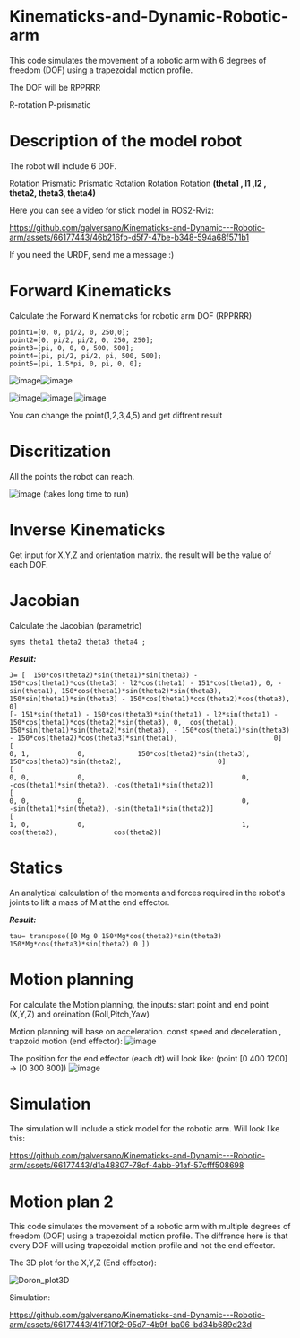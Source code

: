 # Kinematicks-and-Dynamic-Robotic-arm
This code simulates the movement of a robotic arm with 6 degrees of freedom (DOF) using a trapezoidal motion profile.

The DOF will be RPPRRR

R-rotation
P-prismatic

# Description of the model robot
The robot will include 6 DOF.

Rotation Prismatic Prismatic Rotation Rotation Rotation
**(theta1 , l1 ,l2 , theta2, theta3, theta4)**

Here you can see a video for stick model in ROS2-Rviz:



https://github.com/galversano/Kinematicks-and-Dynamic---Robotic-arm/assets/66177443/46b216fb-d5f7-47be-b348-594a68f571b1


If you need the URDF, send me a message :)


# Forward Kinematicks
Calculate the Forward Kinematicks for robotic arm DOF (RPPRRR)

    point1=[0, 0, pi/2, 0, 250,0];
    point2=[0, pi/2, pi/2, 0, 250, 250];
    point3=[pi, 0, 0, 0, 500, 500];
    point4=[pi, pi/2, pi/2, pi, 500, 500];
    point5=[pi, 1.5*pi, 0, pi, 0, 0];

![image](https://github.com/galversano/Kinematicks-and-Dynamic---Robotic-arm/assets/66177443/2cd94530-bdd9-4cee-96d3-244e071bf2a0)![image](https://github.com/galversano/Kinematicks-and-Dynamic---Robotic-arm/assets/66177443/793c650c-1c64-46a1-b082-d7398d3df567)

![image](https://github.com/galversano/Kinematicks-and-Dynamic---Robotic-arm/assets/66177443/c2f29975-0c4d-4303-aad0-25edc0f66b10)![image](https://github.com/galversano/Kinematicks-and-Dynamic---Robotic-arm/assets/66177443/3f8a355b-3e9c-42d0-ac5e-57615373feea)
![image](https://github.com/galversano/Kinematicks-and-Dynamic---Robotic-arm/assets/66177443/6018ec23-0c18-4ee2-b026-51c3b0f2113f)


You can change the point(1,2,3,4,5) and get diffrent result

# Discritization
All the points the robot can reach. 

![image](https://github.com/galversano/Kinematicks-and-Dynamic---Robotic-arm/assets/66177443/e52abb79-4db8-4f20-9797-992a3ef12849)
(takes long time to run)


# Inverse Kinematicks
Get input for X,Y,Z and orientation matrix.
the result will be the value of each DOF.


# Jacobian 
Calculate the Jacobian (parametric) 

  ```syms theta1 theta2 theta3 theta4 ; ```
  
  
  ***Result:***
 ``` 
J= [  150*cos(theta2)*sin(theta1)*sin(theta3) - 150*cos(theta1)*cos(theta3) - l2*cos(theta1) - 151*cos(theta1), 0, -sin(theta1), 150*cos(theta1)*sin(theta2)*sin(theta3),   150*sin(theta1)*sin(theta3) - 150*cos(theta1)*cos(theta2)*cos(theta3),                        0]
[- 151*sin(theta1) - 150*cos(theta3)*sin(theta1) - l2*sin(theta1) - 150*cos(theta1)*cos(theta2)*sin(theta3), 0,  cos(theta1), 150*sin(theta1)*sin(theta2)*sin(theta3), - 150*cos(theta1)*sin(theta3) - 150*cos(theta2)*cos(theta3)*sin(theta1),                        0]
[                                                                                                         0, 1,            0,             150*cos(theta2)*sin(theta3),                                             150*cos(theta3)*sin(theta2),                        0]
[                                                                                                         0, 0,            0,                                       0,                                                -cos(theta1)*sin(theta2), -cos(theta1)*sin(theta2)]
[                                                                                                         0, 0,            0,                                       0,                                                -sin(theta1)*sin(theta2), -sin(theta1)*sin(theta2)]
[                                                                                                         1, 0,            0,                                       1,                                                             cos(theta2),              cos(theta2)]
```

# Statics
An analytical calculation of the moments and forces required in the robot's joints to lift a mass of M at the end effector.

  ***Result:***

```tau= transpose([0 Mg 0 150*Mg*cos(theta2)*sin(theta3) 150*Mg*cos(theta3)*sin(theta2) 0 ])```

# Motion planning 
For calculate the Motion planning, the inputs: start point and end point (X,Y,Z) and oreination (Roll,Pitch,Yaw)

Motion planning will base on acceleration. const speed and deceleration , trapzoid motion (end effector):
![image](https://github.com/galversano/Kinematicks-and-Dynamic---Robotic-arm/assets/66177443/2814d2e3-d9dc-4bd0-bee1-b91fa2befafb)


The position for the end effector (each dt) will look like:
(point [0 400 1200] -> [0 300 800])
![image](https://github.com/galversano/Kinematicks-and-Dynamic---Robotic-arm/assets/66177443/7448d1cf-8701-451d-812c-be22e6ba2e66)

# Simulation
The simulation will include a stick model for the robotic arm.
Will look like this:




https://github.com/galversano/Kinematicks-and-Dynamic---Robotic-arm/assets/66177443/d1a48807-78cf-4abb-91af-57cfff508698



# Motion plan 2
This code simulates the movement of a robotic arm with multiple degrees of freedom (DOF) using a trapezoidal motion profile.
The diffrence here is that every DOF will using trapezoidal motion profile and not the end effector.

The 3D plot for the X,Y,Z (End effector):

![Doron_plot3D](https://github.com/galversano/Kinematicks-and-Dynamic---Robotic-arm/assets/66177443/d4654b8c-f734-4b68-a3ba-80678cfb00bf)

Simulation:

https://github.com/galversano/Kinematicks-and-Dynamic---Robotic-arm/assets/66177443/41f710f2-95d7-4b9f-ba06-bd34b689d23d





